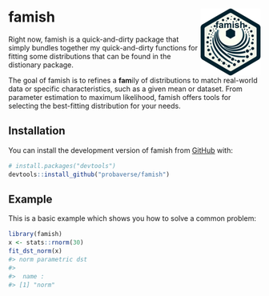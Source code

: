 
<!-- README.md is generated from README.Rmd. Please edit that file -->

# famish <img src="man/figures/logo.png" align="right" height="134" alt="" />

<!-- badges: start -->
<!-- badges: end -->

Right now, famish is a quick-and-dirty package that simply bundles
together my quick-and-dirty functions for fitting some distributions
that can be found in the distionary package.

The goal of famish is to refines a **fam**ily of distributions to match
real-world data or specific characteristics, such as a given mean or
dataset. From parameter estimation to maximum likelihood, famish offers
tools for selecting the best-fitting distribution for your needs.

## Installation

You can install the development version of famish from
[GitHub](https://github.com/) with:

``` r
# install.packages("devtools")
devtools::install_github("probaverse/famish")
```

## Example

This is a basic example which shows you how to solve a common problem:

``` r
library(famish)
x <- stats::rnorm(30)
fit_dst_norm(x)
#> norm parametric dst
#> 
#>  name :
#> [1] "norm"
```
